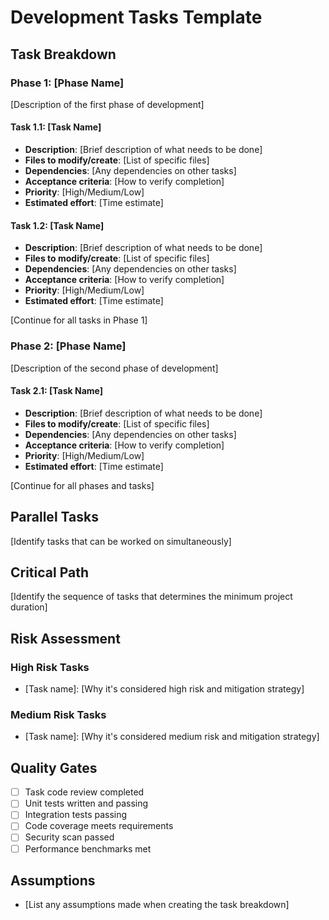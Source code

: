 # Development Tasks Template

## Task Breakdown

### Phase 1: [Phase Name]
[Description of the first phase of development]

#### Task 1.1: [Task Name]
- **Description**: [Brief description of what needs to be done]
- **Files to modify/create**: [List of specific files]
- **Dependencies**: [Any dependencies on other tasks]
- **Acceptance criteria**: [How to verify completion]
- **Priority**: [High/Medium/Low]
- **Estimated effort**: [Time estimate]

#### Task 1.2: [Task Name]
- **Description**: [Brief description of what needs to be done]
- **Files to modify/create**: [List of specific files]
- **Dependencies**: [Any dependencies on other tasks]
- **Acceptance criteria**: [How to verify completion]
- **Priority**: [High/Medium/Low]
- **Estimated effort**: [Time estimate]

[Continue for all tasks in Phase 1]

### Phase 2: [Phase Name]
[Description of the second phase of development]

#### Task 2.1: [Task Name]
- **Description**: [Brief description of what needs to be done]
- **Files to modify/create**: [List of specific files]
- **Dependencies**: [Any dependencies on other tasks]
- **Acceptance criteria**: [How to verify completion]
- **Priority**: [High/Medium/Low]
- **Estimated effort**: [Time estimate]

[Continue for all phases and tasks]

## Parallel Tasks
[Identify tasks that can be worked on simultaneously]

## Critical Path
[Identify the sequence of tasks that determines the minimum project duration]

## Risk Assessment
### High Risk Tasks
- [Task name]: [Why it's considered high risk and mitigation strategy]

### Medium Risk Tasks
- [Task name]: [Why it's considered medium risk and mitigation strategy]

## Quality Gates
- [ ] Task code review completed
- [ ] Unit tests written and passing
- [ ] Integration tests passing
- [ ] Code coverage meets requirements
- [ ] Security scan passed
- [ ] Performance benchmarks met

## Assumptions
- [List any assumptions made when creating the task breakdown]